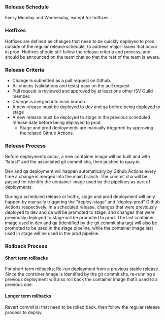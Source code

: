 ### Release Schedule

Every Monday and Wednesday, except for hotfixes.

### Hotfixes
Hotfixes are defined as changes that need to be quickly deployed to prod, outside of the regular release schedule, to address major issues that occur in prod. Hotfixes should still follow the release criteria and process, and should be announced on the team chat so that the rest of the team is aware.


### Release Criteria
* Change is submitted as a pull request on Github.
* All checks (validations and tests) pass on the pull request.
* Pull request is reviewed and approved by at least one other ISV Guild member.
* Change is merged into main branch.
* A new release must be deployed to dev and qa before being deployed to stage
* A new release must be deployed to stage in the previous scheduled release date before being deployed to prod
    * Stage and prod deployments are manually triggered by approving the related Github Actions.

### Release Process
Before deployments occur, a new container image will be built and with “latest” and the associated git commit sha, then pushed to quay.io.

Dev and qa deployment will happen automatically by Github Actions every time a change is merged into the main branch. The commit sha will be passed for identify the container image used by the pipelines as part of deployments.

During a scheduled release or hotfix, stage and prod deployment will only happen by manually triggering the “deploy-stage” and “deploy-prod” Github Actions respectively. In a scheduled release, changes that were previously deployed to dev and qa will be promoted to stage, and changes that were previously deployed to stage will be promoted to prod. The last container image used in dev and qa (identified by the git commit sha tag) will also be promoted to be used in the stage pipeline, while the container image last used in stage will be used in the prod pipeline.



### Rollback Process
#### Short term rollbacks
For short term rollbacks: Re-run deployment from a previous stable release. Since the container image is identified by the git commit sha, re-running a previous deployment will also roll back the container image that’s used to a previous one.

#### Longer term rollbacks
Revert commit(s) that need to be rolled back, then follow the regular release process to deploy.
